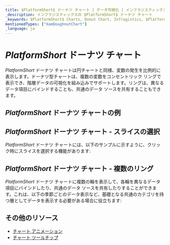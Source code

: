 ```yaml
---
title: $PlatformShort$ ドーナツ チャート | データ可視化 | インフラジスティックス
_description: インフラジスティックスの $PlatformShort$ ドーナツ チャート
_keywords: $PlatformShort$ Charts, Donut Chart, Infragistics, $PlatformShort$ チャート, ドーナツ チャート, インフラジスティックス
mentionedTypes: ["XamDoughnutChart"]
_language: ja
---
```

# $PlatformShort$ ドーナツ チャート

$PlatformShort$ ドーナツ チャートは円チャートと同様、変数の発生を比例的に表示します。ドーナツ型チャートは、複数の変数をコンセントリック リングで表示でき、階層データの可視化を組み込みでサポートします。リングは、異なるデータ項目にバインドすることも、共通のデータ ソースを共有することもできます。


## $PlatformShort$ ドーナツ チャートの例

<code-view style="height: 600px"
           data-demos-base-url="{environment:dvDemosBaseUrl}"
           iframe-src="{environment:dvDemosBaseUrl}/charts/doughnut-chart-legend"
           alt="$PlatformShort$ ドーナツ チャートの凡例" >
</code-view>

<div class="divider--half"></div>

## $PlatformShort$ ドーナツ チャート - スライスの選択

$PlatformShort$ ドーナツ チャートには、以下のサンプルに示すように、クリック時にスライスを選択する機能があります:


<code-view style="height: 600px"
           data-demos-base-url="{environment:dvDemosBaseUrl}"
           iframe-src="{environment:dvDemosBaseUrl}/charts/doughnut-chart-selection"
           alt="$PlatformShort$ ドーナツ チャート スライスの選択" >
</code-view>

<div class="divider--half"></div>

<!-- ## $PlatformShort$ ドーナツ チャート - スライスの切り出し

$PlatformShort$ ドーナツ チャートには、以下のサンプルに示すように、クリックするとチャートの連続輪から外側にスライスを展開する機能があります:


<code-view style="height: 600px"
           data-demos-base-url="{environment:dvDemosBaseUrl}"
           iframe-src="{environment:dvDemosBaseUrl}/charts/doughnut-chart-explosion"
           alt="$PlatformShort$ ドーナツ チャート スライスの切り出し" >
</code-view>

<div class="divider--half"></div> -->

## $PlatformShort$ ドーナツ チャート - 複数のリング

$PlatformShort$ ドーナツ チャートに複数の輪を表示して、各輪を異なるデータ 項目にバインドしたり、共通のデータ ソースを共有したりすることができます。これは、以下の季節ごとのデータ表示など、基礎となる共通のカテゴリを持つ層としてデータを表示する必要がある場合に役立ちます:

<code-view style="height: 600px"
           data-demos-base-url="{environment:dvDemosBaseUrl}"
           iframe-src="{environment:dvDemosBaseUrl}/charts/doughnut-chart-rings"
           alt="$PlatformShort$ ドーナツ チャート複数のリング" >
</code-view>

<div class="divider--half"></div>

## その他のリソース
- [チャート アニメーション](../features/chart-animations.md)
- [チャート ツールチップ](../features/chart-tooltips.md)


